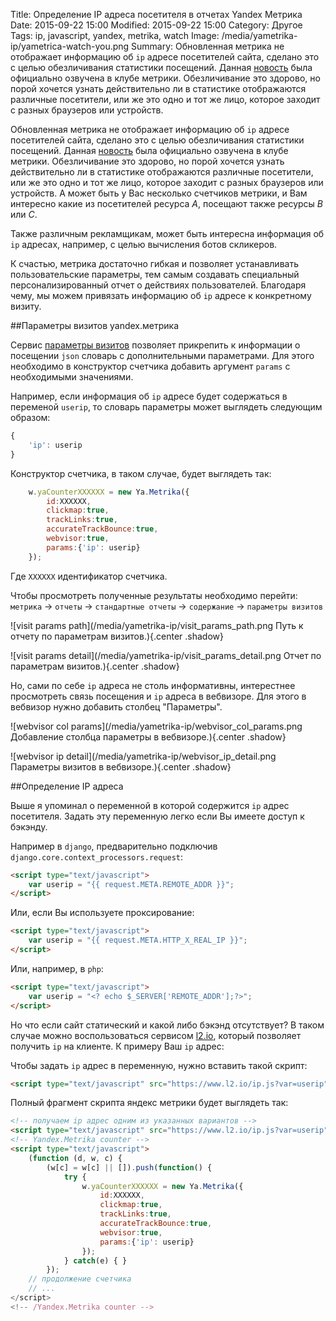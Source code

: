 Title: Определение IP адреса посетителя в отчетах Yandex Метрика
Date: 2015-09-22 15:00
Modified: 2015-09-22 15:00
Category: Другое
Tags: ip, javascript, yandex, metrika, watch
Image: /media/yametrika-ip/yametrica-watch-you.png
Summary:
    Обновленная метрика не отображает информацию об `ip` адресе посетителей
    сайта, сделано это с целью обезличивания статистики посещений. Данная
    [новость](http://clubs.ya.ru/metrika/replies.xml?item_no=10888) была
    официально озвучена в клубе метрики. Обезличивание это здорово, но порой
    хочется узнать действительно ли в статистике отображаются различные
    посетители, или же это одно и тот же лицо, которое заходит с разных
    браузеров или устройств.

Обновленная метрика не отображает информацию об `ip` адресе посетителей
сайта, сделано это с целью обезличивания статистики посещений. Данная
[новость](http://clubs.ya.ru/metrika/replies.xml?item_no=10888) была
официально озвучена в клубе метрики. Обезличивание это здорово, но порой
хочется узнать действительно ли в статистике отображаются различные
посетители, или же это одно и тот же лицо, которое заходит с разных
браузеров или устройств. А может быть у Вас несколько счетчиков метрики, и Вам
интересно какие из посетителей ресурса *A*, посещают также ресурсы *B* или *C*.

Также различным рекламщикам, может быть интересна информация об `ip` адресах,
например, с целью вычисления ботов скликеров. 

К счастью, метрика достаточно гибкая и позволяет устанавливать
пользовательские параметры, тем самым создавать специальный
персонализированный отчет о действиях пользователей. Благодаря чему,
мы можем привязать информацию об `ip` адресе к конкретному визиту. 

##Параметры визитов yandex.метрика

Сервис [параметры визитов](https://yandex.ru/support/metrika/reports/visit-params.xml)
позволяет прикрепить к информации о посещении `json` словарь с дополнительными
параметрами. Для этого необходимо в конструктор счетчика добавить аргумент
`params` с необходимыми значениями.

Например, если информация об `ip` адресе будет содержаться в переменой
`userip`, то словарь параметры может выглядеть следующим образом:

```javascript
{
    'ip': userip
}
```

Конструктор счетчика, в таком случае, будет выглядеть так:

```javascript
    w.yaCounterXXXXXX = new Ya.Metrika({
        id:XXXXXX,
        clickmap:true,
        trackLinks:true,
        accurateTrackBounce:true,
        webvisor:true,
        params:{'ip': userip}
    });
```

Где `XXXXXX` идентификатор счетчика.

Чтобы просмотреть полученные результаты необходимо перейти: `метрика` &rarr;
`отчеты` &rarr; `стандартные отчеты` &rarr; `содержание` &rarr;
`параметры визитов`

![visit params path](/media/yametrika-ip/visit_params_path.png
Путь к отчету по параметрам визитов.){.center .shadow}

![visit params detail](/media/yametrika-ip/visit_params_detail.png
Отчет по параметрам визитов.){.center .shadow}

Но, сами по себе `ip` адреса не столь информативны, интерестнее просмотреть
связь посещения и `ip` адреса в вебвизоре. Для этого в вебвизор нужно добавить
столбец "Параметры".

![webvisor col params](/media/yametrika-ip/webvisor_col_params.png
Добавление столбца параметры в вебвизоре.){.center .shadow}

![webvisor ip detail](/media/yametrika-ip/webvisor_ip_detail.png
Параметры визитов в вебвизоре.){.center .shadow}

##Определение IP адреса

Выше я упоминал о переменной в которой содержится `ip` адрес посетителя.
Задать эту переменную легко если Вы имеете доступ к бэкэнду.

Например в `django`, предварительно подключив
`django.core.context_processors.request`:

```html
<script type="text/javascript">
    var userip = "{{ request.META.REMOTE_ADDR }}";
</script>
```

Или, если Вы используете проксирование:

```html
<script type="text/javascript">
    var userip = "{{ request.META.HTTP_X_REAL_IP }}";
</script>
```

Или, например, в `php`:

```html
<script type="text/javascript">
    var userip = "<? echo $_SERVER['REMOTE_ADDR'];?>";
</script>
```

Но что если сайт статический и какой либо бэкэнд отсутствует? В таком случае
можно воспользоваться сервисом [l2.io](https://l2.io), который позволяет
получить `ip` на клиенте. К примеру Ваш `ip` адрес:
**<script type="text/javascript" src="https://www.l2.io/ip.js"></script>**

Чтобы задать `ip` адрес в переменную, нужно вставить такой скрипт:

```html
<script type="text/javascript" src="https://www.l2.io/ip.js?var=userip"></script>
```

Полный фрагмент скрипта яндекс метрики будет выглядеть так:

```html
<!-- получаем ip адрес одним из указанных вариантов -->
<script type="text/javascript" src="https://www.l2.io/ip.js?var=userip"></script>
<!-- Yandex.Metrika counter -->
<script type="text/javascript">
    (function (d, w, c) {
        (w[c] = w[c] || []).push(function() {
            try {
                w.yaCounterXXXXXX = new Ya.Metrika({
                    id:XXXXXX,
                    clickmap:true,
                    trackLinks:true,
                    accurateTrackBounce:true,
                    webvisor:true,
                    params:{'ip': userip}
                });
            } catch(e) { }
        });
    // продолжение счетчика
    // ...
</script>
<!-- /Yandex.Metrika counter -->
```
